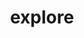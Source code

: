 ---
layout: page
title: explore
nav: true
nav_order: 6
dropdown: true
children: 
    - title: publications
      permalink: /publications/
    - title: divider
    - title: projects
      permalink: /projects/
    - title: repositories
      permalink: /repositories/
---